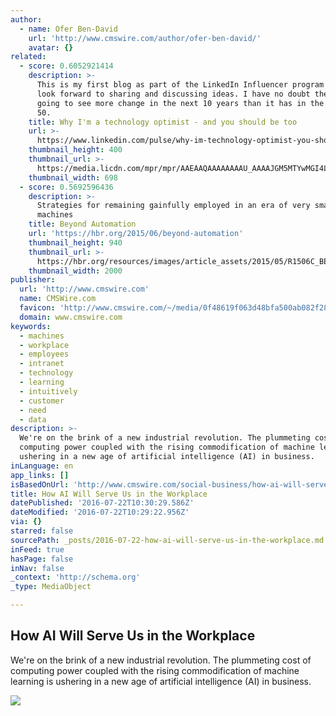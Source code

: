 ```yaml
---
author:
  - name: Ofer Ben-David
    url: 'http://www.cmswire.com/author/ofer-ben-david/'
    avatar: {}
related:
  - score: 0.6052921414
    description: >-
      This is my first blog as part of the LinkedIn Influencer program and I
      look forward to sharing and discussing ideas. I have no doubt the world is
      going to see more change in the next 10 years than it has in the previous
      50.
    title: Why I'm a technology optimist - and you should be too
    url: >-
      https://www.linkedin.com/pulse/why-im-technology-optimist-you-should-too-andrew-penn
    thumbnail_height: 400
    thumbnail_url: >-
      https://media.licdn.com/mpr/mpr/AAEAAQAAAAAAAAU_AAAAJGM5MTYwMGI4LTJjN2EtNGJiZS04Y2E4LWEwYjg4MmI4ZWVkZg.jpg
    thumbnail_width: 698
  - score: 0.5692596436
    description: >-
      Strategies for remaining gainfully employed in an era of very smart
      machines
    title: Beyond Automation
    url: 'https://hbr.org/2015/06/beyond-automation'
    thumbnail_height: 940
    thumbnail_url: >-
      https://hbr.org/resources/images/article_assets/2015/05/R1506C_BENNETT_DAVENPORT.jpg
    thumbnail_width: 2000
publisher:
  url: 'http://www.cmswire.com'
  name: CMSWire.com
  favicon: 'http://www.cmswire.com/~/media/0f48619f063d48bfa500ab082f28eda7.png'
  domain: www.cmswire.com
keywords:
  - machines
  - workplace
  - employees
  - intranet
  - technology
  - learning
  - intuitively
  - customer
  - need
  - data
description: >-
  We're on the brink of a new industrial revolution. The plummeting cost of
  computing power coupled with the rising commodification of machine learning is
  ushering in a new age of artificial intelligence (AI) in business.
inLanguage: en
app_links: []
isBasedOnUrl: 'http://www.cmswire.com/social-business/how-ai-will-serve-us-in-the-workplace/'
title: How AI Will Serve Us in the Workplace
datePublished: '2016-07-22T10:30:29.586Z'
dateModified: '2016-07-22T10:29:22.956Z'
via: {}
starred: false
sourcePath: _posts/2016-07-22-how-ai-will-serve-us-in-the-workplace.md
inFeed: true
hasPage: false
inNav: false
_context: 'http://schema.org'
_type: MediaObject

---
```

<article style=""><h1>How AI Will Serve Us in the Workplace</h1><p>We're on the brink of a new industrial revolution. The plummeting cost of computing power coupled with the rising commodification of machine learning is ushering in a new age of artificial intelligence (AI) in business.</p><img src="http://www.cmswire.com/~/media/536b93bc08484359bf3735f3e3eb06c5.jpg" /></article>